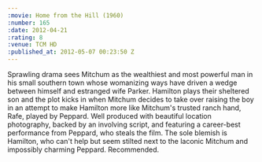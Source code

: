 ```yaml
--- 
:movie: Home from the Hill (1960)
:number: 165
:date: 2012-04-21
:rating: 8
:venue: TCM HD
:published_at: 2012-05-07 00:23:50 Z
---
```

Sprawling drama sees Mitchum as the wealthiest and most powerful man in his small southern town whose womanizing ways have driven a wedge between himself and estranged wife Parker. Hamilton plays their sheltered son and the plot kicks in when Mitchum decides to take over raising the boy in an attempt to make Hamilton more like Mitchum's trusted ranch hand, Rafe, played by Peppard. Well produced with beautiful location photography, backed by an involving script, and featuring a career-best performance from Peppard, who steals the film. The sole blemish is Hamilton, who can't help but seem stilted next to the laconic Mitchum and impossibly charming Peppard. Recommended.